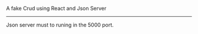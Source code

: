 A fake Crud using React and Json Server 
***************************************
Json server must to runing in the 5000 port.
